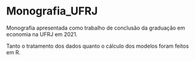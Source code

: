 # Monografia_UFRJ
Monografia apresentada como trabalho de conclusão da graduação em economia na UFRJ em 2021.

Tanto o tratamento dos dados quanto o cálculo dos modelos foram feitos em R.
